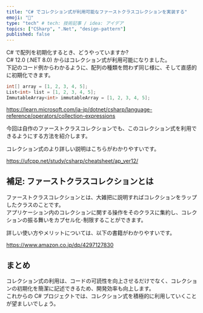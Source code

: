 ```yaml
---
title: "C# でコレクション式が利用可能なファーストクラスコレクションを実装する"
emoji: "💬"
type: "tech" # tech: 技術記事 / idea: アイデア
topics: ["CSharp", ".Net", "design-pattern"]
published: false
---
```


C# で配列を初期化するとき、どうやっていますか?  
C# 12.0 (.NET 8.0) からはコレクション式が利用可能になりました。  
下記のコード例からわかるように、配列の種類を問わず同じ様に、そして直感的に初期化できます。

```csharp
int[] array = [1, 2, 3, 4, 5];
List<int> list = [1, 2, 3, 4, 5];
ImmutableArray<int> immutableArray = [1, 2, 3, 4, 5];
```

https://learn.microsoft.com/ja-jp/dotnet/csharp/language-reference/operators/collection-expressions

今回は自作のファーストクラスコレクションでも、このコレクション式を利用できるようにする方法を紹介します。  

コレクション式のより詳しい説明はこちらがわかりやすいです。

https://ufcpp.net/study/csharp/cheatsheet/ap_ver12/

## 補足: ファーストクラスコレクションとは

ファーストクラスコレクションとは、大雑把に説明すればコレクションをラップしたクラスのことです。  
アプリケーション内のコレクションに関する操作をそのクラスに集約し、コレクションの振る舞いをカプセル化･制限することができます。

詳しい使い方やメリットについては、以下の書籍がわかりやすいです。

https://www.amazon.co.jp/dp/4297127830

##

## まとめ

コレクション式の利用は、コードの可読性を向上させるだけでなく、コレクションの初期化を簡潔に記述できるため、開発効率も向上します。  
これからの C# プロジェクトでは、コレクション式を積極的に利用していくことが望ましいでしょう。  
